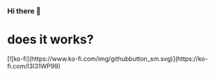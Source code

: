 ### Hi there 👋
<h1>does it works?</h1>
[![ko-fi](https://www.ko-fi.com/img/githubbutton_sm.svg)](https://ko-fi.com/I3I31WP99)
<!--
**gironeremi/gironeremi** is a ✨ _special_ ✨ repository because its `README.md` (this file) appears on your GitHub profile.

Here are some ideas to get you started:

- 🔭 I’m currently working on ...
- 🌱 I’m currently learning ...
- 👯 I’m looking to collaborate on ...
- 🤔 I’m looking for help with ...
- 💬 Ask me about ...
- 📫 How to reach me: ...
- 😄 Pronouns: ...
- ⚡ Fun fact: ...
-->
